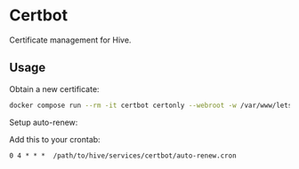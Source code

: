 # Certbot

Certificate management for Hive.

## Usage

Obtain a new certificate:

```sh
docker compose run --rm -it certbot certonly --webroot -w /var/www/letsencrypt -d hive.gbenson.net
```

Setup auto-renew:

Add this to your crontab:

```
0 4 * * *  /path/to/hive/services/certbot/auto-renew.cron
```

